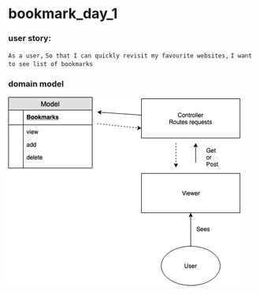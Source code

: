 # bookmark_day_1

### user story:

`As a user,`
`So that I can quickly revisit my favourite websites,`
`I want to see list of bookmarks`


### domain model

![Domain_Model](./images/Bookmarks_Domain_Model.png)
